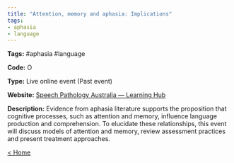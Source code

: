 ```yaml
---
title: "Attention, memory and aphasia: Implications"
tags:
- aphasia
- language
---
```


<p><b>Tags:</b> #aphasia #language</p>
<p><b>Code:</b> O</p>
<p><b>Type:</b> Live online event (Past event)</p>
<p><b>Website:</b>
<a href="https://learninghub.speechpathologyaustralia.org.au/speechpathologyaust/2570-attention-memory-and-aphasia-evidence-interactions-and-implications-sep-2022/">Speech Pathology Australia — Learning Hub</a></p>

<p><b>Description:</b>
Evidence from aphasia literature supports the proposition that cognitive processes, such as attention and memory, influence language production and comprehension. To elucidate these relationships, this event will discuss models of attention and memory, review assessment practices and present treatment approaches.</p>

<p><a href="https://speechiegoodies.github.io/CPD-Vault">&lt; Home</a></p>